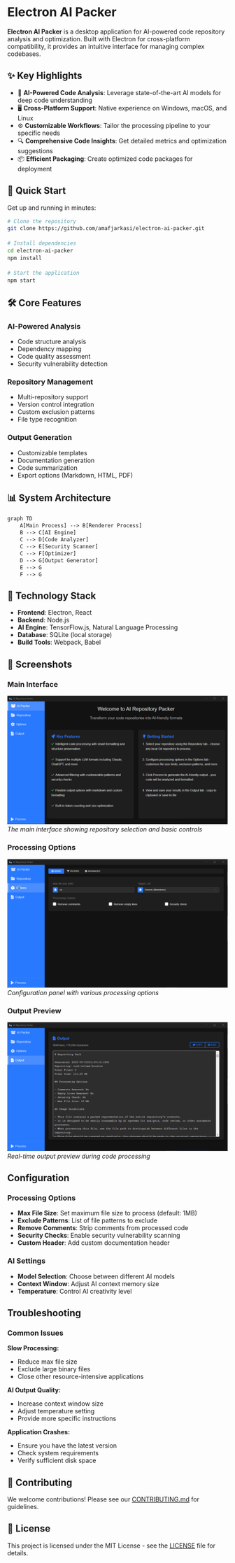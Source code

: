 # Electron AI Packer

**Electron AI Packer** is a desktop application for AI-powered code repository analysis and optimization. Built with Electron for cross-platform compatibility, it provides an intuitive interface for managing complex codebases.

## ✨ Key Highlights

- 🧠 **AI-Powered Code Analysis**: Leverage state-of-the-art AI models for deep code understanding
- 🖥️ **Cross-Platform Support**: Native experience on Windows, macOS, and Linux
- ⚙️ **Customizable Workflows**: Tailor the processing pipeline to your specific needs
- 🔍 **Comprehensive Code Insights**: Get detailed metrics and optimization suggestions
- 📦 **Efficient Packaging**: Create optimized code packages for deployment

## 🚀 Quick Start

Get up and running in minutes:

```bash
# Clone the repository
git clone https://github.com/amafjarkasi/electron-ai-packer.git

# Install dependencies
cd electron-ai-packer
npm install

# Start the application
npm start
```

## 🛠️ Core Features

### AI-Powered Analysis
- Code structure analysis
- Dependency mapping
- Code quality assessment
- Security vulnerability detection

### Repository Management
- Multi-repository support
- Version control integration
- Custom exclusion patterns
- File type recognition

### Output Generation
- Customizable templates
- Documentation generation
- Code summarization
- Export options (Markdown, HTML, PDF)

## 📊 System Architecture

```mermaid
graph TD
    A[Main Process] --> B[Renderer Process]
    B --> C[AI Engine]
    C --> D[Code Analyzer]
    C --> E[Security Scanner]
    C --> F[Optimizer]
    D --> G[Output Generator]
    E --> G
    F --> G
```

## 🧩 Technology Stack

- **Frontend**: Electron, React
- **Backend**: Node.js
- **AI Engine**: TensorFlow.js, Natural Language Processing
- **Database**: SQLite (local storage)
- **Build Tools**: Webpack, Babel

## 📸 Screenshots

### Main Interface
![Home Screen](assets/home_screen.png)
*The main interface showing repository selection and basic controls*

### Processing Options
![Options Area](assets/options_area.png)
*Configuration panel with various processing options*

### Output Preview
![Output Process](assets/output_process.png)
*Real-time output preview during code processing*

## Configuration

### Processing Options
- **Max File Size**: Set maximum file size to process (default: 1MB)
- **Exclude Patterns**: List of file patterns to exclude
- **Remove Comments**: Strip comments from processed code
- **Security Checks**: Enable security vulnerability scanning
- **Custom Header**: Add custom documentation header

### AI Settings
- **Model Selection**: Choose between different AI models
- **Context Window**: Adjust AI context memory size
- **Temperature**: Control AI creativity level

## Troubleshooting

### Common Issues
**Slow Processing:**
- Reduce max file size
- Exclude large binary files
- Close other resource-intensive applications

**AI Output Quality:**
- Increase context window size
- Adjust temperature setting
- Provide more specific instructions

**Application Crashes:**
- Ensure you have the latest version
- Check system requirements
- Verify sufficient disk space

## 🤝 Contributing

We welcome contributions! Please see our [CONTRIBUTING.md](CONTRIBUTING.md) for guidelines.

## 📄 License

This project is licensed under the MIT License - see the [LICENSE](LICENSE) file for details.
